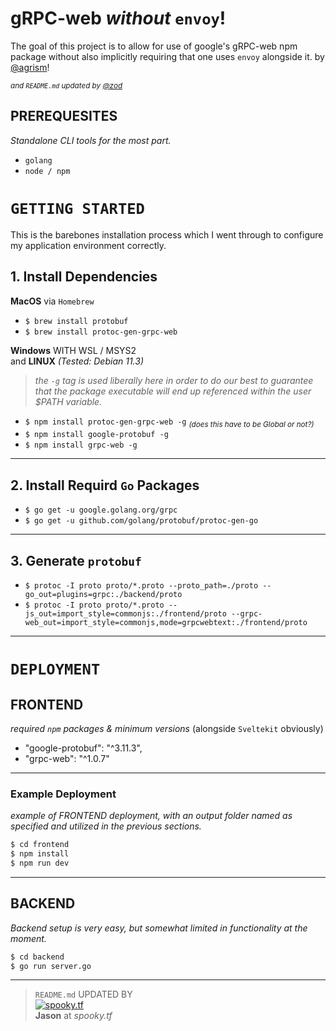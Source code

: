 # gRPC-web *without* `envoy`!
The goal of this project is to allow for use of google's gRPC-web npm package without also implicitly requiring that one uses `envoy` alongside it.
by [@agrism](https://github.com/agriam/)!  

<sub><i>and `README.md` updated by [@zod](https://github.com/zudsniper/)</i></sub>  

## PREREQUESITES
_Standalone CLI tools for the most part._
- `golang` 
- `node / npm`

# `GETTING STARTED`
This is the barebones installation process which I went through to configure my application environment correctly. 

## **1.** Install Dependencies 
**MacOS** via `Homebrew`
- `$ brew install protobuf`
- `$ brew install protoc-gen-grpc-web`

**Windows** WITH WSL / MSYS2  
  and
**LINUX** *(Tested: Debian 11.3)*  
> _the `-g` tag is used liberally here in order to do our best to guarantee that the package executable will end up referenced within the user $PATH variable._  

- `$ npm install protoc-gen-grpc-web -g` <sub><i>(does this have to be Global or not?)</i></sub>  
- `$ npm install google-protobuf -g`
- `$ npm install grpc-web -g`

---

## **2.** Install Requird `Go` Packages
- `$ go get -u google.golang.org/grpc`
- `$ go get -u github.com/golang/protobuf/protoc-gen-go`

---

## **3.** Generate `protobuf`
- `$ protoc -I proto proto/*.proto --proto_path=./proto --go_out=plugins=grpc:./backend/proto`  
- `$ protoc -I proto proto/*.proto --js_out=import_style=commonjs:./frontend/proto --grpc-web_out=import_style=commonjs,mode=grpcwebtext:./frontend/proto`  

---

# `DEPLOYMENT`

## FRONTEND
_required `npm` packages & minimum versions_
(alongside `Sveltekit` obviously)  
  - "google-protobuf": "^3.11.3",
  - "grpc-web": "^1.0.7"
---

### Example Deployment
_example of FRONTEND deployment, with an output folder named as specified and utilized in the previous sections._
```sh
$ cd frontend
$ npm install
$ npm run dev
```

---

## BACKEND
_Backend setup is very easy, but somewhat limited in functionality at the moment._

```sh
$ cd backend
$ go run server.go
```

---
> `README.md` UPDATED BY  
[![spooky.tf](https://user-images.githubusercontent.com/16076573/192673098-48467c36-2d96-43ca-bc02-5ec993989ceb.gif)](https://spooky.tf/)  
**Jason** at *spooky.tf*  
